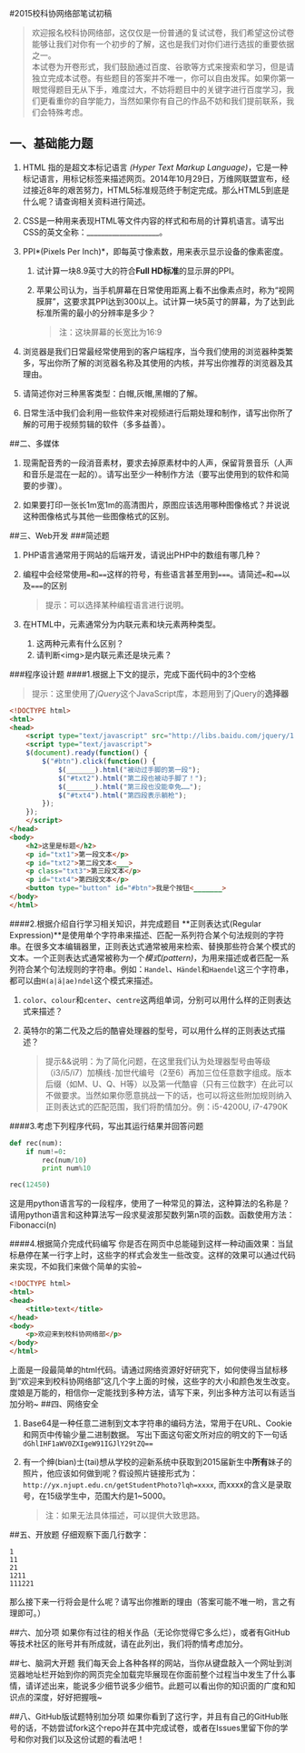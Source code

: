 #2015校科协网络部笔试初稿
>欢迎报名校科协网络部，这仅仅是一份普通的复试试卷，我们希望这份试卷能够让我们对你有一个初步的了解，这也是我们对你们进行选拔的重要依据之一。  
>本试卷为开卷形式，我们鼓励通过百度、谷歌等方式来搜索和学习，但是请独立完成本试卷。有些题目的答案并不唯一，你可以自由发挥。如果你第一眼觉得题目无从下手，难度过大，不妨将题目中的关键字进行百度学习，我们更看重你的自学能力，当然如果你有自己的作品不妨和我们提前联系，我们会特殊考虑。

## 一、基础能力题
1. HTML 指的是超文本标记语言 *(Hyper Text Markup Language)*，它是一种标记语言，用标记标签来描述网页。2014年10月29日，万维网联盟宣布，经过接近8年的艰苦努力，HTML5标准规范终于制定完成。那么HTML5到底是什么呢？请查询相关资料进行简述。

2. CSS是一种用来表现HTML等文件内容的样式和布局的计算机语言。请写出CSS的英文全称：____________________。

3. PPI*(Pixels Per Inch)*，即每英寸像素数，用来表示显示设备的像素密度。
    1. 试计算一块8.9英寸大的符合**Full HD标准**的显示屏的PPI。
    2. 苹果公司认为，当手机屏幕在日常使用距离上看不出像素点时，称为“视网膜屏”，这要求其PPI达到300以上。试计算一块5英寸的屏幕，为了达到此标准所需的最小的分辨率是多少？    

        >注：这块屏幕的长宽比为16:9

4. 浏览器是我们日常最经常使用到的客户端程序，当今我们使用的浏览器种类繁多，写出你所了解的浏览器名称及其使用的内核，并写出你推荐的浏览器及其理由。

5. 请简述你对三种黑客类型：白帽,灰帽,黑帽的了解。

6. 日常生活中我们会利用一些软件来对视频进行后期处理和制作，请写出你所了解的可用于视频剪辑的软件（多多益善）。


##二、多媒体
1. 现需配音秀的一段消音素材，要求去掉原素材中的人声，保留背景音乐（人声和音乐是混在一起的）。请写出至少一种制作方法（要写出使用到的软件和简要的步骤）。

2. 如果要打印一张长1m宽1m的高清图片，原图应该选用哪种图像格式？并说说这种图像格式与其他一些图像格式的区别。

##三、Web开发
###简述题
1. PHP语言通常用于网站的后端开发，请说出PHP中的数组有哪几种？

2. 编程中会经常使用`=`和`==`这样的符号，有些语言甚至用到`===`。请简述`=`和`==`以及`===`的区别
    >提示：可以选择某种编程语言进行说明。

3. 在HTML中，元素通常分为内联元素和块元素两种类型。
    1.  这两种元素有什么区别？
    2.  请判断\<img>是内联元素还是块元素？

###程序设计题
####1.根据上下文的提示，完成下面代码中的3个空格
>提示：这里使用了*jQuery*这个JavaScript库，本题用到了jQuery的**选择器**

```html
<!DOCTYPE html>
<html>
<head>
    <script type="text/javascript" src="http://libs.baidu.com/jquery/1.11.1/jquery.min.js"></script>
    <script type="text/javascript">
    $(document).ready(function() {
        $("#btn").click(function() {
            $(_______).html("被动过手脚的第一段");
            $("#txt2").html("第二段也被动手脚了！");
            $(_______).html("第三段也没能幸免……");
            $("#txt4").html("第四段表示躺枪");
        });
    });
    </script>
</head>
<body>
    <h2>这里是标题</h2>
    <p id="txt1">第一段文本</p>
    <p id="txt2">第二段文本<___>
    <p class="txt3">第三段文本</p>
    <p id="txt4">第四段文本</p>
    <button type="button" id="#btn">我是个按钮<_______>
</body>
</html>
```

####2.根据介绍自行学习相关知识，并完成题目
**正则表达式(Regular Expression)**是使用单个字符串来描述、匹配一系列符合某个句法规则的字符串。在很多文本编辑器里，正则表达式通常被用来检索、替换那些符合某个模式的文本。一个正则表达式通常被称为一个*模式(pattern)*，为用来描述或者匹配一系列符合某个句法规则的字符串。例如：`Handel`、`Händel`和`Haendel`这三个字符串，都可以由`H(a|ä|ae)ndel`这个模式来描述。

1.  `color`、`colour`和`center`、`centre`这两组单词，分别可以用什么样的正则表达式来描述？

2.  英特尔的第二代及之后的酷睿处理器的型号，可以用什么样的正则表达式描述？

    >提示&&说明：为了简化问题，在这里我们认为处理器型号由等级（i3/i5/i7）加横线`-`加世代编号（2至6）再加三位任意数字组成。版本后缀（如M、U、Q、H等）以及第一代酷睿（只有三位数字）在此可以不做要求。当然如果你愿意挑战一下的话，也可以将这些附加规则纳入正则表达式的匹配范围，我们将酌情加分。例：i5-4200U, i7-4790K

####3.考虑下列程序代码，写出其运行结果并回答问题
```python
def rec(num):
    if num!=0:
        rec(num/10)
        print num%10

rec(12450)
```

这是用python语言写的一段程序，使用了一种常见的算法，这种算法的名称是？请用python语言和这种算法写一段求斐波那契数列第n项的函数。函数使用方法：Fibonacci(n)

####4.根据简介完成代码编写
你是否在网页中总能碰到这样一种动画效果：当鼠标悬停在某一行字上时，这些字的样式会发生一些改变。这样的效果可以通过代码来实现，不如我们来做个简单的实验~

```html
<!DOCTYPE html>
<html>
<head>
    <title>text</title>
</head>
<body>
    <p>欢迎来到校科协网络部</p>
</body>
</html> 
```

上面是一段最简单的html代码。请通过网络资源好好研究下，如何使得当鼠标移到“欢迎来到校科协网络部”这几个字上面的时候，这些字的大小和颜色发生改变。度娘是万能的，相信你一定能找到多种方法，请写下来，列出多种方法可以有适当加分哟~
##四、网络安全

1. Base64是一种任意二进制到文本字符串的编码方法，常用于在URL、Cookie和网页中传输少量二进制数据。
写出下面这句密文所对应的明文的下一句话  
`dGhlIHF1aWV0ZXIgeW91IGJlY29tZQ==`

2. 有一个绅(bian)士(tai)想从学校的迎新系统中获取到2015届新生中**所有**妹子的照片，他应该如何做到呢？假设照片链接形式为：`http://yx.njupt.edu.cn/getStudentPhoto?lqh=xxxx`, 而xxxx的含义是录取号，在15级学生中，范围大约是1~5000。
    >注：如果无法具体描述，可以提供大致思路。

##五、开放题
仔细观察下面几行数字：
```
1
11
21
1211
111221
```

那么接下来一行将会是什么呢？请写出你推断的理由（答案可能不唯一哟，言之有理即可。）


##六、加分项
如果你有过往的相关作品（无论你觉得它多么烂），或者有GitHub等技术社区的账号并有所成就，请在此列出，我们将酌情考虑加分。

##七、脑洞大开题
我们每天会上各种各样的网站，当你从键盘敲入一个网址到浏览器地址栏开始到你的网页完全加载完毕展现在你面前整个过程当中发生了什么事情，请详述出来，能说多少细节说多少细节。此题可以看出你的知识面的广度和知识点的深度，好好把握哦~ 


##八、GitHub版试题特别加分项
如果你看到了这行字，并且有自己的GitHub账号的话，不妨尝试fork这个repo并在其中完成试卷，或者在Issues里留下你的学号和你对我们以及这份试题的看法吧！